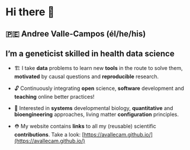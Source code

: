# Hi there 👋

## 🇵🇪 **Andree Valle-Campos** (él/he/his)

## I’m a geneticist skilled in health data science

- 🏗️ I take **data** problems to learn new **tools** in the route to solve
them, **motivated** by causal questions and **reproducible** research.
<!-- create -->
<!-- reproducible workflows and FAIR principles, reusable software -->
<!-- discussing their interpretation and implications. -->
<!-- satisfy my **own** expectations, and **motivate** myself :) -->

- 🔓 Continuously integrating **open** science, **software** development
and **teaching** online better practices! <!-- from its *design* -->
<!-- **healthy** work habits -->

- 🌱 Interested in **systems** developmental biology,
**quantitative** and **bioengineering** approaches, living matter **configuration** principles.
<!-- 🌱 Interested in **quantitative** systems biology, **developmental** bioengineering, **signaling** and living matter **configuration** principles.  -->

- ⛑️ My website contains **links** to all my (reusable) scientific
**contributions**. Take a look: [https://avallecam.github.io/](https://avallecam.github.io/)


